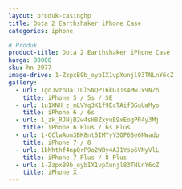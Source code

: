 ```yaml
---
layout: produk-casinghp
title: Dota 2 Earthshaker iPhone Case
categories: iphone

# Produk
product-title: Dota 2 Earthshaker iPhone Case
harga: 90000
sku: hn-2977
image-drive: 1-ZzpxB9b_oybIX1vpXunjl83TNLnY6cZ
gallery:
  - url: 1goJvznDaT1GlSNQPT6kG11s4MwJx9NZh
    title: iPhone 5 / 5s / SE
  - url: 1u1XNH_z_mLVYq3K1f9EcTAifBGuUaMyo
    title: iPhone 6 / 6s
  - url: 1_zk_RJNjD2w4sH8ZxyuE9xEogPR4y3Mj
    title: iPhone 6 Plus / 6s Plus
  - url: 1-CClwAom3BK8ntSIMYyY3OF6Se6NWadp
    title: iPhone 7 / 8
  - url: 1bhhthf4npQrP9o2WBy4AJ1Ysp6VNyVlL
    title: iPhone 7 Plus / 8 Plus
  - url: 1-ZzpxB9b_oybIX1vpXunjl83TNLnY6cZ
    title: iPhone X
---
```

